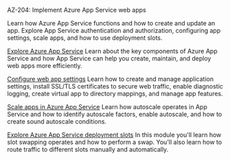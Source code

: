 AZ-204: Implement Azure App Service web apps

Learn how Azure App Service functions and how to create and update an app. Explore App Service authentication and authorization, configuring app settings, scale apps, and how to use deployment slots.


[Explore Azure App Service](https://learn.microsoft.com/en-in/training/modules/introduction-to-azure-app-service/)
    Learn about the key components of Azure App Service and how App Service can help you create, maintain, and deploy web apps more efficiently.

[Configure web app settings](https://learn.microsoft.com/en-in/training/modules/configure-web-app-settings/)
    Learn how to create and manage application settings, install SSL/TLS certificates to secure web traffic, enable diagnostic logging, create virtual app to directory mappings, and manage app features.

[Scale apps in Azure App Service](https://learn.microsoft.com/en-in/training/modules/scale-apps-app-service/)
    Learn how autoscale operates in App Service and how to identify autoscale factors, enable autoscale, and how to create sound autoscale conditions.

[Explore Azure App Service deployment slots](https://learn.microsoft.com/en-in/training/modules/understand-app-service-deployment-slots/)
    In this module you'll learn how slot swapping operates and how to perform a swap. You'll also learn how to route traffic to different slots manually and automatically.